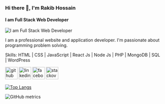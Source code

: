 ### Hi there 👋,  I'm Rakib Hossain
#### I am Full Stack Web Developer 
![I am Full Stack Web Developer ](https://media-exp1.licdn.com/dms/image/C5616AQEY-Fp4--iXEw/profile-displaybackgroundimage-shrink_200_800/0/1647859512801?e=1653523200&v=beta&t=OT6gHXP8JQOolLIndFCgFy0_2aADt9aLxSPBSGNI1rs)

I am a professional website and application developer. I'm passionate about programming problem solving.

Skills: HTML | CSS | JavaScript | React Js | Node Js | PHP | MongoDB | SQL | WordPress



[<img src='https://cdn.jsdelivr.net/npm/simple-icons@3.0.1/icons/github.svg' alt='github' height='40'>](https://github.com/https://github.com/rakibprog)  [<img src='https://cdn.jsdelivr.net/npm/simple-icons@3.0.1/icons/linkedin.svg' alt='linkedin' height='40'>](https://www.linkedin.com/in/https://www.linkedin.com/in/rakib-hossain-3562a821b//)  [<img src='https://cdn.jsdelivr.net/npm/simple-icons@3.0.1/icons/facebook.svg' alt='facebook' height='40'>](https://www.facebook.com/https://web.facebook.com/rockyprogrammer)  [<img src='https://cdn.jsdelivr.net/npm/simple-icons@3.0.1/icons/stackoverflow.svg' alt='stackoverflow' height='40'>](https://stackoverflow.com/users/https://stackoverflow.com/users/18527868/rakib-hossain)  

[![Top Langs](https://github-readme-stats.vercel.app/api/top-langs/?username=https://github.com/rakibprog)](https://github.com/anuraghazra/github-readme-stats)

![GitHub metrics](https://metrics.lecoq.io/https://github.com/rakibprog)  

